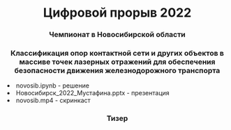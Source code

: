 <h1 align="center">Цифровой прорыв 2022</a> 
<h3 align="center">Чемпионат в Новосибирской области</h3>
<h3 align="center">Классификация опор контактной сети и других объектов в массиве точек лазерных отражений для обеспечения безопасности движения железнодорожного транспорта</h3

 <ul>
 <li>novosib.ipynb - решение</li>
 <li>Новосибирск_2022_Мустафина.pptx - презентация </li>
 <li>novosib.mp4 - скринкаст</li>
</ul>

<h3 align="center">Тизер</h3>

